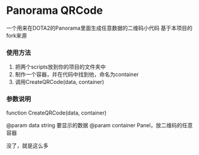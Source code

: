 # Panorama QRCode

一个用来在DOTA2的Panorama里面生成任意数据的二维码小代码
基于本项目的fork来源


### 使用方法
1. 把两个scripts放到你的项目的文件夹中
2. 制作一个容器，并在代码中找到他，命名为container
3. 调用CreateQRCode(data, container)


### 参数说明

function CreateQRCode(data, container)

@param data string 要显示的数据
@param container Panel，放二维码的任意容器

没了，就是这么多